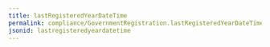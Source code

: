 ```yaml
---
title: lastRegisteredYearDateTime
permalink: compliance/GovernmentRegistration.lastRegisteredYearDateTime.html
jsonid: lastregisteredyeardatetime
---
```

